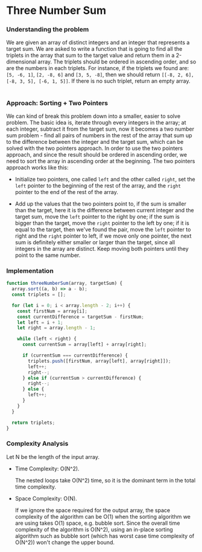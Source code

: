 # Three Number Sum

### Understanding the problem

We are given an array of distinct integers and an integer that represents a target sum. We are asked to write a function that is going to find all the triplets in the array that sum to the target value and return them in a 2-dimensional array. The triplets should be ordered in ascending order, and so are the numbers in each triplets. For instance, if the triplets we found are: `[5, -6, 1]`, `[2, -8, 6]` and `[3, 5, -8]`, then we should return `[[-8, 2, 6], [-8, 3, 5], [-6, 1, 5]]`. If there is no such triplet, return an empty array.

#

### Approach: Sorting + Two Pointers

We can kind of break this problem down into a smaller, easier to solve problem. The basic idea is, iterate through every integers in the array; at each integer, subtract it from the target sum, now it becomes a two number sum problem - find all pairs of numbers in the rest of the array that sum up to the difference between the integer and the target sum, which can be solved with the two pointers approach. In order to use the two pointers approach, and since the result should be ordered in ascending order, we need to sort the array in ascending order at the beginning. The two pointers approach works like this:

- Initialize two pointers, one called `left` and the other called `right`, set the `left` pointer to the beginning of the rest of the array, and the `right` pointer to the end of the rest of the array.

- Add up the values that the two pointers point to, if the sum is smaller than the target, here it is the difference between current integer and the target sum, move the `left` pointer to the right by one; if the sum is bigger than the target, move the `right` pointer to the left by one; if it is equal to the target, then we've found the pair, move the `left` pointer to right and the `right` pointer to left, if we move only one pointer, the next sum is definitely either smaller or larger than the target, since all integers in the array are distinct. Keep moving both pointers until they point to the same number.

### Implementation

```js
function threeNumberSum(array, targetSum) {
  array.sort((a, b) => a - b);
  const triplets = [];

  for (let i = 0; i < array.length - 2; i++) {
    const firstNum = array[i];
    const currentDifference = targetSum - firstNum;
    let left = i + 1;
    let right = array.length - 1;

    while (left < right) {
      const currentSum = array[left] + array[right];

      if (currentSum === currentDifference) {
        triplets.push([firstNum, array[left], array[right]]);
        left++;
        right--;
      } else if (currentSum > currentDifference) {
        right--;
      } else {
        left++;
      }
    }
  }

  return triplets;
}
```

### Complexity Analysis

Let N be the length of the input array.

- Time Complexity: O(N^2).

  The nested loops take O(N^2) time, so it is the dominant term in the total time complexity.

- Space Complexity: O(N).

  If we ignore the space required for the output array, the space complexity of the algorithm can be O(1) when the
  sorting algorithm we are using takes O(1) space, e.g. bubble sort. Since the overall time complexity of the algorithm is O(N^2), using an in-place sorting algorithm such as bubble sort (which has worst case time complexity of O(N^2)) won't change the upper bound.
